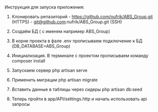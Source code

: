 Инструкция для запуска приложения:

1. Клонировать репазиторий - https://github.com/nufrik/ABS_Group.git  (HTTPS)
                           - git@github.com:nufrik/ABS_Group.git      (SSH)

2. Создаём БД ( с именем например ABS_Group)

3. В корне проекта в фале .env прописываем подключение к БД (DB_DATABASE=ABS_Group)

4. Инициализация. В терминале с проектом прописываем команду composer install

5. Запускаем сервер php artisan serve

6. Применить миграции php artisan migrate

7. Вставить данные в таблицы через сидеры php artisan db:seed

8. Теперь пройти в app/API/settings.http и начать использовать api запросы
